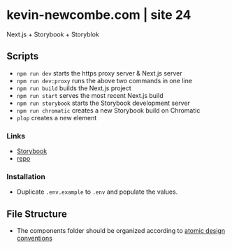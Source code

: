 # kevin-newcombe.com | site 24
Next.js + Storybook + Storyblok

## Scripts
* `npm run dev` starts the https proxy server & Next.js server
* `npm run dev:proxy` runs the above two commands in one line
* `npm run build` builds the Next.js project
* `npm run start` serves the most recent Next.js build
* `npm run storybook` starts the Storybook development server
* `npm run chromatic` creates a new Storybook build on Chromatic
* `plop` creates a new element

### Links
* [Storybook](https://main--667afafd42484f6338eadd40.chromatic.com/)
* [repo](https://github.com/kevinnewcombe/kn-site-24)

### Installation
* Duplicate `.env.example` to `.env` and populate the values.

## File Structure
* The components folder should be organized according to [atomic design conventions](https://bradfrost.com/blog/post/atomic-design-and-storybook/)
